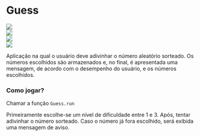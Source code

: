 # Guess

<div display="inline-block">
    <img src=https://img.shields.io/badge/status-development-orange/>
</div>

<div display="inline-block">
    <img src=https://img.shields.io/github/stars/wagner-de-carvalho/guess_number?style=social/>
</div>

<div display="inline-block">
    <img src=https://img.shields.io/github/followers/wagner-de-carvalho?style=social/>
</div>

<div display="inline-block"> 
    <img src=https://img.shields.io/badge/Elixir-4B275F?style=for-the-badge&logo=elixir&logoColor=white/>
</div>
       
Aplicação na qual o usuário deve adivinhar o número aleatório sorteado. Os números escolhidos são armazenados e, no final, é apresentada uma mensagem, de acordo com o desempenho do usuário, e os números escolhidos.

### Como jogar?
Chamar a função `Guess.run` 

Primeiramente escolhe-se um nível de dificuldade entre 1 e 3. Após, tentar adivinhar o número sorteado. Caso o número já fora escolhido, será exibida uma mensagem de aviso.

